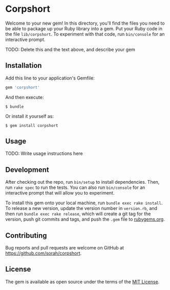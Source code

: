 # Corpshort

Welcome to your new gem! In this directory, you'll find the files you need to be able to package up your Ruby library into a gem. Put your Ruby code in the file `lib/corpshort`. To experiment with that code, run `bin/console` for an interactive prompt.

TODO: Delete this and the text above, and describe your gem

## Installation

Add this line to your application's Gemfile:

```ruby
gem 'corpshort'
```

And then execute:

    $ bundle

Or install it yourself as:

    $ gem install corpshort

## Usage

TODO: Write usage instructions here

## Development

After checking out the repo, run `bin/setup` to install dependencies. Then, run `rake spec` to run the tests. You can also run `bin/console` for an interactive prompt that will allow you to experiment.

To install this gem onto your local machine, run `bundle exec rake install`. To release a new version, update the version number in `version.rb`, and then run `bundle exec rake release`, which will create a git tag for the version, push git commits and tags, and push the `.gem` file to [rubygems.org](https://rubygems.org).

## Contributing

Bug reports and pull requests are welcome on GitHub at https://github.com/sorah/corpshort.

## License

The gem is available as open source under the terms of the [MIT License](https://opensource.org/licenses/MIT).
